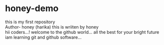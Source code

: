 # honey-demo
this is my first repository
<br>
Author- honey (harika)
this is wriiten by honey <br>
hii coders...!
welcome to the github world...
all the best for your bright future
iam learning git and github software...
